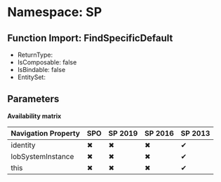 # Namespace: SP

## Function Import: FindSpecificDefault

- ReturnType: 
- IsComposable: false
- IsBindable: false
- EntitySet: 

## Parameters

**Availability matrix**

Navigation Property | SPO | SP 2019 | SP 2016 | SP 2013
----------|-----|---------|---------|--------
identity | ✖ | ✖ | ✖ | ✔
lobSystemInstance | ✖ | ✖ | ✖ | ✔
this | ✖ | ✖ | ✖ | ✔
